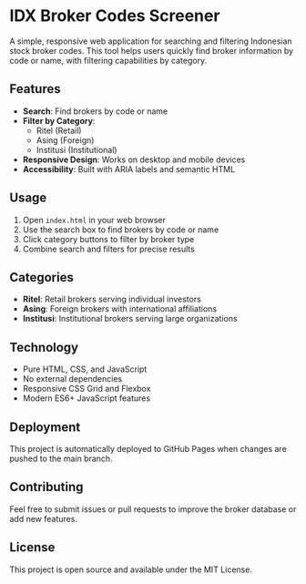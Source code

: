 # IDX Broker Codes Screener

A simple, responsive web application for searching and filtering Indonesian stock broker codes. This tool helps users quickly find broker information by code or name, with filtering capabilities by category.

## Features

- **Search**: Find brokers by code or name
- **Filter by Category**: 
  - Ritel (Retail)
  - Asing (Foreign)
  - Institusi (Institutional)
- **Responsive Design**: Works on desktop and mobile devices
- **Accessibility**: Built with ARIA labels and semantic HTML

## Usage

1. Open `index.html` in your web browser
2. Use the search box to find brokers by code or name
3. Click category buttons to filter by broker type
4. Combine search and filters for precise results

## Categories

- **Ritel**: Retail brokers serving individual investors
- **Asing**: Foreign brokers with international affiliations
- **Institusi**: Institutional brokers serving large organizations

## Technology

- Pure HTML, CSS, and JavaScript
- No external dependencies
- Responsive CSS Grid and Flexbox
- Modern ES6+ JavaScript features

## Deployment

This project is automatically deployed to GitHub Pages when changes are pushed to the main branch.

## Contributing

Feel free to submit issues or pull requests to improve the broker database or add new features.

## License

This project is open source and available under the MIT License.
